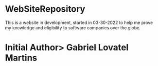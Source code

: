 # WebSiteRepository
This is a website in development, started in 03-30-2022 to help me prove my knowledge and eligibility to software companies over the globe.
# Initial Author> Gabriel Lovatel Martins
